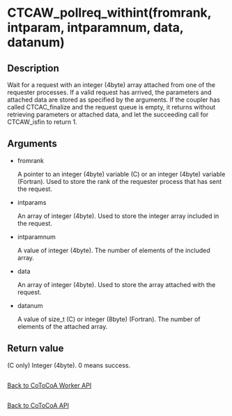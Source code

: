 CTCAW_pollreq_withint(fromrank, intparam, intparamnum, data, datanum)
=====

Description
-----

Wait for a request with an integer (4byte) array attached from one of the requester processes.
If a valid request has arrived, the parameters and attached data are stored as
specified by the arguments.
If the coupler has called CTCAC_finalize and the request queue is empty, it returns
without retrieving parameters or attached data, and let the succeeding call for
CTCAW_isfin to return 1.

Arguments
-----

- fromrank

  A pointer to an integer (4byte) variable (C) or an integer (4byte) variable (Fortran). 
  Used to store the rank of the requester process that has sent the request.

- intparams

  An array of integer (4byte). 
  Used to store the integer array included in the request.

- intparamnum

  A value of integer (4byte). 
  The number of elements of the included array.

- data

  An array of integer (4byte).
  Used to store the array attached with the request.

- datanum

  A value of size_t (C) or integer (8byte) (Fortran). 
  The number of elements of the attached array.

Return value
-----

(C only) Integer (4byte). 0 means success.

##

[Back to CoToCoA Worker API](../API-worker.md "Back to CoToCoA Worker API")

##

[Back to CoToCoA API](../API.md "Back to CoToCoA API")
